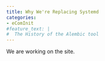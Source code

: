 ```yaml
---
title: Why We're Replacing Systemd
categories:
- eComInit
#feature_text: |
#  The History of the Alembic tool
---
```


We are working on the site.

<!-- more -->

